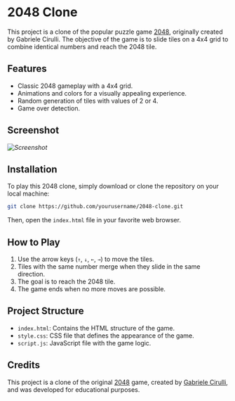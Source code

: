 # 2048 Clone

This project is a clone of the popular puzzle game [2048](https://play2048.co/), originally created by Gabriele Cirulli. The objective of the game is to slide tiles on a 4x4 grid to combine identical numbers and reach the 2048 tile.

## Features

- Classic 2048 gameplay with a 4x4 grid.
- Animations and colors for a visually appealing experience.
- Random generation of tiles with values of 2 or 4.
- Game over detection.

## Screenshot

*![Screenshot](https://i.imgur.com/3ZELYNM.png)*

## Installation

To play this 2048 clone, simply download or clone the repository on your local machine:

```bash
git clone https://github.com/yourusername/2048-clone.git
```
Then, open the `index.html` file in your favorite web browser.

How to Play
-----------

1.  Use the arrow keys (`↑`, `↓`, `←`, `→`) to move the tiles.
2.  Tiles with the same number merge when they slide in the same direction.
3.  The goal is to reach the 2048 tile.
4.  The game ends when no more moves are possible.

Project Structure
-----------------

-   `index.html`: Contains the HTML structure of the game.
-   `style.css`: CSS file that defines the appearance of the game.
-   `script.js`: JavaScript file with the game logic.

Credits
-------

This project is a clone of the original [2048](https://play2048.co/) game, created by [Gabriele Cirulli](https://github.com/gabrielecirulli), and was developed for educational purposes.
